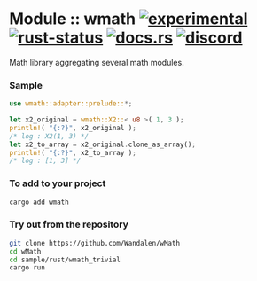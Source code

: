 # Module :: wmath [![experimental](https://img.shields.io/badge/stability-experimental-orange.svg)](https://github.com/emersion/stability-badges#experimental) [![rust-status](https://github.com/Wandalen/wMath/actions/workflows/StandardRustPush.yml/badge.svg)](https://github.com/Wandalen/wMath/actions/workflows/StandardRustPush.yml) [![docs.rs](https://img.shields.io/docsrs/wmath?color=e3e8f0&logo=docs.rs)](https://docs.rs/wmath) [![discord](https://img.shields.io/discord/872391416519737405?color=e3e8f0&logo=discord&logoColor=e3e8f0)](https://discord.gg/JwTG6d2b)

Math library aggregating several math modules.

### Sample

```rust
use wmath::adapter::prelude::*;

let x2_original = wmath::X2::< u8 >( 1, 3 );
println!( "{:?}", x2_original );
/* log : X2(1, 3) */
let x2_to_array = x2_original.clone_as_array();
println!( "{:?}", x2_to_array );
/* log : [1, 3] */
```

### To add to your project

```sh
cargo add wmath
```

### Try out from the repository

```sh
git clone https://github.com/Wandalen/wMath
cd wMath
cd sample/rust/wmath_trivial
cargo run
```
